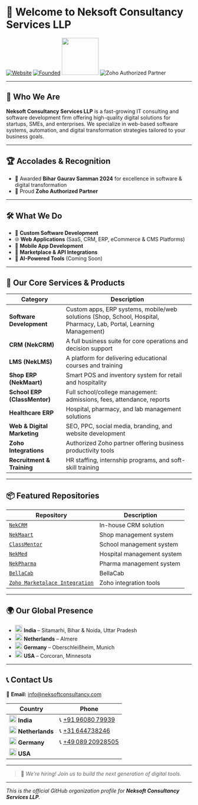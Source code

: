 # 👋 Welcome to Neksoft Consultancy Services LLP

[![Website](https://img.shields.io/badge/Website-Live-brightgreen?style=for-the-badge&logo=globe)](https://www.neksoftconsultancy.com)
[![Founded](https://img.shields.io/badge/Founded-2022-blue?style=for-the-badge)](https://www.neksoftconsultancy.com)
<img src="https://www.zohowebstatic.com/sites/zweb/images/commonroot/zoho-logo.svg" width="100"/> ![Zoho Authorized Partner](https://img.shields.io/badge/Zoho%20Authorized%20Partner-grey?style=for-the-badge)

-----

## 🚀 Who We Are

**Neksoft Consultancy Services LLP** is a fast-growing IT consulting and software development firm offering high-quality digital solutions for startups, SMEs, and enterprises. We specialize in web-based software systems, automation, and digital transformation strategies tailored to your business goals.

---

## 🏆 Accolades & Recognition

- 🏅 Awarded **Bihar Gaurav Samman 2024** for excellence in software & digital transformation  
- 🤝 Proud **Zoho Authorized Partner**

---

## 🛠️ What We Do

- 🔧 **Custom Software Development**
- 🌐 **Web Applications** (SaaS, CRM, ERP, eCommerce & CMS Platforms)
- 📱 **Mobile App Development**
- 🛒 **Marketplace & API Integrations**
- 🧠 **AI-Powered Tools** (Coming Soon)

---

## 💼 Our Core Services & Products

| Category                     | Description                                                                 |
|------------------------------|-----------------------------------------------------------------------------|
| **Software Development**     | Custom apps, ERP systems, mobile/web solutions (Shop, School, Hospital, Pharmacy, Lab, Portal, Learning Management) |
| **CRM (NekCRM)**             | A full business suite for core operations and decision support              |
| **LMS (NekLMS)**             | A platform for delivering educational courses and training                  |
| **Shop ERP (NekMaart)**      | Smart POS and inventory system for retail and hospitality                   |
| **School ERP (ClassMentor)** | Full school/college management: admissions, fees, attendance, reports       |
| **Healthcare ERP**           | Hospital, pharmacy, and lab management solutions                            |
| **Web & Digital Marketing**  | SEO, PPC, social media, branding, and website development                   |
| **Zoho Integrations**        | Authorized Zoho partner offering business productivity tools                |
| **Recruitment & Training**   | HR staffing, internship programs, and soft-skill training                   |

---

## 📦 Featured Repositories

| Repository | Description |
|------------|-------------|
| [`NekCRM`](https://github.com/Neksoft-Consultancy-Services/nekcrm) | In-house CRM solution |
| [`NekMaart`](https://github.com/Neksoft-Consultancy-Services/nekmaart) | Shop management system |
| [`ClassMentor`](https://github.com/Neksoft-Consultancy-Services/classmentor-Latest) | School management system |
| [`NekMed`](https://github.com/Neksoft-Consultancy-Services/nekmed) | Hospital management system |
| [`NekPharma`](https://github.com/Neksoft-Consultancy-Services/Nekpharma) | Pharma management system |
| [`BellaCab`](https://github.com/Neksoft-Consultancy-Services/bellacab) | BellaCab |
| [`Zoho Marketplace Integration`](https://github.com/Neksoft-Consultancy-Services/zoho-marketplace-integration) | Zoho integration tools |

---

## 🌍 Our Global Presence

- <img src="https://cdn.jsdelivr.net/gh/twitter/twemoji@14.0.2/assets/svg/1f1ee-1f1f3.svg" width="20"/> **India** – Sitamarhi, Bihar & Noida, Uttar Pradesh  
- <img src="https://cdn.jsdelivr.net/gh/twitter/twemoji@14.0.2/assets/svg/1f1f3-1f1f1.svg" width="20"/> **Netherlands** – Almere  
- <img src="https://cdn.jsdelivr.net/gh/twitter/twemoji@14.0.2/assets/svg/1f1e9-1f1ea.svg" width="20"/> **Germany** – Oberschleißheim, Munich  
- <img src="https://cdn.jsdelivr.net/gh/twitter/twemoji@14.0.2/assets/svg/1f1fa-1f1f8.svg" width="20"/> **USA** – Corcoran, Minnesota

---

## 📞 Contact Us

📧 **Email:** [info@neksoftconsultancy.com](mailto:info@neksoftconsultancy.com)

| Country | Phone |
|---------|-------|
| <img src="https://cdn.jsdelivr.net/gh/twitter/twemoji@14.0.2/assets/svg/1f1ee-1f1f3.svg" width="20"/> **India** | 📞 [+91 96080 79939](tel:+919608079939) |
| <img src="https://cdn.jsdelivr.net/gh/twitter/twemoji@14.0.2/assets/svg/1f1f3-1f1f1.svg" width="20"/> **Netherlands** | 📞 [+31 644738246](tel:+31644738246) |
| <img src="https://cdn.jsdelivr.net/gh/twitter/twemoji@14.0.2/assets/svg/1f1e9-1f1ea.svg" width="20"/> **Germany** | 📞 [+49 089 20928505](tel:+498920928505) |
| <img src="https://cdn.jsdelivr.net/gh/twitter/twemoji@14.0.2/assets/svg/1f1fa-1f1f8.svg" width="20"/> **USA** |

---

> 🚀 _We’re hiring! Join us to build the next generation of digital tools._

---

_This is the official GitHub organization profile for **Neksoft Consultancy Services LLP**._
